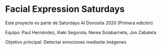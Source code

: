 # Facial Expression Saturdays

Este proyecto es parte de Saturdays AI Donostia 2020 (Primera edición)

Equipo: Paul Hernández, Iñaki Segurola, Nerea Solabarrieta, Jon Zabaleta

Objetivo principal: Detectar emociones mediante imágenes
